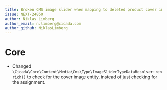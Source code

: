 ```yaml
---
title: Broken CMS image slider when mapping to deleted product cover image
issue: NEXT-24850
author: Niklas Limberg
author_email: n.limberg@cicada.com
author_github: NiklasLimberg
---
```

# Core
* Changed `\Cicada\Core\Content\Media\Cms\Type\ImageSliderTypeDataResolver::enrich()` to check for the cover image entity, instead of just checking for the assignment.
